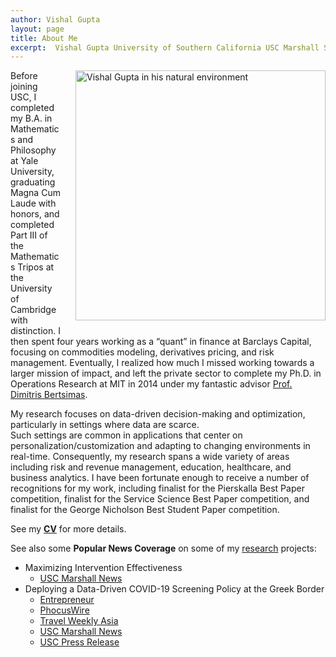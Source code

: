 ```yaml
---
author: Vishal Gupta
layout: page
title: About Me
excerpt:  Vishal Gupta University of Southern California USC Marshall School of Business biography bio
---
```

<!-- VG: Also try to stack it on top of some info about you like Velibor/Brad  Try to see if you can do more of a "wrap" of the text -->

 <img align="right"
 	src="{{site.baseurl}}/images/IMG_1346.JPG" 
 	alt="Vishal Gupta in his natural environment" 
 	style="width: 400px; padding-left: 20px; padding-bottom: 10px">

Before joining USC, I completed my B.A. in Mathematics and Philosophy at Yale University, graduating Magna Cum Laude with honors, and completed Part III of the Mathematics Tripos at the University of Cambridge with distinction. I then spent four years working as a “quant” in finance at Barclays Capital, focusing on commodities modeling, derivatives pricing, and risk management. 
Eventually, I realized how much I missed working towards a larger mission of impact, and left the private sector to complete my Ph.D. in Operations Research at MIT in 2014 under my fantastic advisor [Prof. Dimitris Bertsimas](https://www.mit.edu/~dbertsim/). 

My research focuses on data-driven decision-making and optimization, particularly in settings where data are scarce.  
Such settings are common in applications that center on personalization/customization and adapting to changing environments in real-time.  Consequently, my research spans a wide variety of areas including risk and revenue management, education, healthcare, and business analytics.  I have been fortunate enough to receive a number of recognitions for my work, including finalist for the Pierskalla Best Paper competition, finalist for the Service Science Best Paper competition, and finalist for the George Nicholson Best Student Paper competition. 

See my **[CV]({{site.baseurl}}/Papers/CV.pdf)** for more details.

See also some **Popular News Coverage** on some of my [research]({{site.baseurl}}/research.html) projects:
 - Maximizing Intervention Effectiveness
   - [USC Marshall News](https://www.marshall.usc.edu/news/targeting-treatment)
 - Deploying a Data-Driven COVID-19 Screening Policy at the Greek Border
   - [Entrepreneur](https://www.entrepreneur.com/article/363706)
   - [PhocusWire](https://www.phocuswire.com/algorithms-helped-bring-tourists-back-to-Greece)
   - [Travel Weekly Asia](https://www.travelweekly-asia.com/Destination-Travel/Reopening-to-tourism-It-s-all-Greek-to-me)
   - [USC Marshall News](https://www.marshall.usc.edu/news/data-driven-reopening)
   - [USC Press Release](https://pressroom.usc.edu/reopen-greek-economy/)


<!-- Before joining USC, Vishal completed his B.A. in Mathematics and Philosophy from Yale University, graduating Magna Cum Laude with honors, and completed Part III of the Mathematics Tripos at the University of Cambridge with distinction. He then spent four years working as a “quant” in finance at Barclays Capital focusing on commodities modeling, derivatives pricing, and risk management. 
Eventually, realizing how much he missed working towards a larger mission of impact, Vishal left the private sector to complete his Ph.D. in Operations Research at MIT in 2014 under [Prof. Dimitris Bertsimas](https://www.mit.edu/~dbertsim/). 

Vishal's research focuses on data-driven decision-making and optimization, particularly in settings where data are scarce.  
Such settings are common in applications that center on personalization/customization and adapting to changing environments in real-time.  Consequently, Vishal's research spans a wide variety of areas including risk and revenue management, education, healthcare, and business analytics.  He has received a number of recognitions for his work including Finalist for the Pierskalla Best Paper competition, Finalist for the Service Science Best Paper competition, and Finalist for the George Nicholson Best Student Paper competition. 

See his **[CV]({{site.baseurl}}/Papers/CV.pdf)** for more details. -->
    
